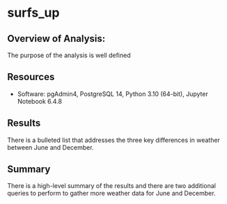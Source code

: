 # surfs_up
## Overview of Analysis:
The purpose of the analysis is well defined

## Resources
- Software: pgAdmin4, PostgreSQL 14, Python 3.10 (64-bit), Jupyter Notebook 6.4.8


## Results
There is a bulleted list that addresses the three key differences in weather between June and December. 

## Summary
There is a high-level summary of the results and there are two additional queries to perform to gather more weather data for June and December.

